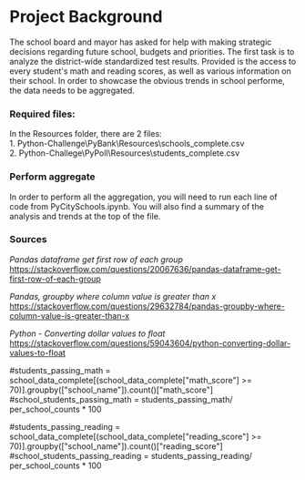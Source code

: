 # Project Background
The school board and mayor has asked for help with making strategic decisions regarding future school, budgets and priorities. The first task is to analyze the district-wide standardized test results. Provided is the access to every student's math and reading scores, as well as various information on their school. In order to showcase the obvious trends in school performe, the data needs to be aggregated. 

### Required files:
In the Resources folder, there are 2 files: 
    <br>1. Python-Challenge\PyBank\Resources\schools_complete.csv
    <br>2. Python-Challege\PyPoll\Resources\students_complete.csv

### Perform aggregate
In order to perform all the aggregation, you will need to run each line of code from PyCitySchools.ipynb. You will also find a summary of the analysis and trends at the top of the file. 

### Sources
*Pandas dataframe get first row of each group*
<br>https://stackoverflow.com/questions/20067636/pandas-dataframe-get-first-row-of-each-group

*Pandas, groupby where column value is greater than x*
<br>https://stackoverflow.com/questions/29632784/pandas-groupby-where-column-value-is-greater-than-x

*Python - Converting dollar values to float*
<br>https://stackoverflow.com/questions/59043604/python-converting-dollar-values-to-float



#students_passing_math = school_data_complete[(school_data_complete["math_score"] >= 70)].groupby(["school_name"]).count()["math_score"]
#school_students_passing_math = students_passing_math/ per_school_counts * 100

#students_passing_reading = school_data_complete[(school_data_complete["reading_score"] >= 70)].groupby(["school_name"]).count()["reading_score"]
#school_students_passing_reading = students_passing_reading/ per_school_counts * 100
